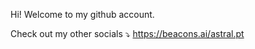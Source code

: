 Hi! Welcome to my github account.

Check out my other socials ⤵
https://beacons.ai/astral.pt

<!---
cyberastr4l/cyberastr4l is a ✨ special ✨ repository because its `README.md` (this file) appears on your GitHub profile.
You can click the Preview link to take a look at your changes.
--->
